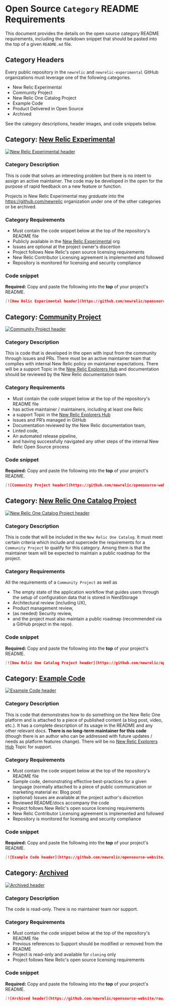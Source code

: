 # Open Source `Category` README Requirements

This document provides the details on the open source category README requirements, including the markdown snippet that should be pasted into the top of a given `README.md` file.

## Category Headers

Every public repository in the `newrelic` and `newrelic-experimental` GitHub organizations must leverage one of the following categories.

- New Relic Experimental
- Community Project
- New Relic One Catalog Project
- Example Code
- Product Delivered in Open Source
- Archived

See the category descriptions, header images, and code snippets below.

## Category: [New Relic Experimental](#category-new-relic-experimental)

[![New Relic Experimental header](https://github.com/newrelic/opensource-website/raw/master/src/images/categories/Experimental.png)](https://opensource.newrelic.com/oss-category/#new-relic-experimental)

### Category Description

This is code that solves an interesting problem but there is no intent to assign an active maintainer.  The code may be developed in the open for the purpose of rapid feedback on a new feature or function.

Projects in New Relic Experimental may *graduate* into the https://github.com/newrelic organization under one of the other categories or be archived.

### Category Requirements

- Must contain the code snippet below at the top of the repository's README file
- Publicly available in the [New Relic Experimental](https://github.com/newrelic-experimental) org
- Issues are optional at the project owner's discertion
- Project follows New Relic's open source licensing requirements
- New Relic Contributor Licensing agreement is implemented and followed
- Repository is monitored for licensing and security compliance


### Code snippet

**Required:** Copy and paste the following into the **top** of your project's README.

```markdown
[![New Relic Experimental header](https://github.com/newrelic/opensource-website/raw/master/src/images/categories/Experimental.png)](https://opensource.newrelic.com/oss-category/#new-relic-experimental)
```

## Category: [Community Project](#category-community-project)

[![Community Project header](https://github.com/newrelic/opensource-website/raw/master/src/images/categories/Community_Project.png)](https://opensource.newrelic.com/oss-category/#community-project)

### Category Description

This is code that is developed in the open with input from the community through issues and PRs. There must be an active maintainer team that complies with internal New Relic policy on maintainer expectations. There will be a support Topic in the [New Relic Explorers Hub](https://discuss.newrelic.com) and documentation should be reviewed by the New Relic documentation team.

### Category Requirements

- Must contain the code snippet below at the top of the repository's README file
- has active maintainer / maintainers, including at least one Relic
- a support Topic in the [New Relic Explorers Hub](https://discuss.newrelic.com)
- Issues and PR’s managed in GitHub
- Documentation reviewed by the New Relic documentation team,
- Linted code,
- An automated release pipeline,
- and having successfully navigated any other steps of the internal New Relic Open Source process


### Code snippet

**Required:** Copy and paste the following into the **top** of your project's README.

```markdown
[![Community Project header](https://github.com/newrelic/opensource-website/raw/master/src/images/categories/Community_Project.png)](https://opensource.newrelic.com/oss-category/#community-project)
```

## Category: [New Relic One Catalog Project](#category-new-relic-one-catalog-project)

[![New Relic One Catalog Project header](https://github.com/newrelic/opensource-website/raw/master/src/images/categories/New_Relic_One_Catalog_Project.png)](https://opensource.newrelic.com/oss-category/#new-relic-one-catalog-project)

### Category Description

This is code that will be included in the `New Relic One Catalog`.  It must meet certain criteria which include and supercede the requirements for a `Community Project` to qualify for this category. Among them is that the maintainer team will be expected to maintain a public roadmap for the project.

### Category Requirements

All the requirements of a `Community Project` as well as
- The empty state of the application workflow that guides users through the setup of configuration data that is stored in NerdStorage
- Architectural review (including UX),
- Product management review,
- (as needed) Security review,
- and the project must also maintain a public roadmap (recommended via a GitHub project in the repo).

### Code snippet

**Required:** Copy and paste the following into the **top** of your project's README.

```markdown
[![New Relic One Catalog Project header](https://github.com/newrelic/opensource-website/raw/master/src/images/categories/New_Relic_One_Catalog_Project.png)](https://opensource.newrelic.com/oss-category/#new-relic-one-catalog-project)
```

## Category: [Example Code](#category-example-code)

[![Example Code header](https://github.com/newrelic/opensource-website/raw/master/src/images/categories/Example_Code.png)](https://opensource.newrelic.com/oss-category/#example-code)

### Category Description

This is code that demonstrates how to do something on the New Relic One platform and is attached to a piece of published content (a blog post, video, etc.). It has a complete description of its usage in the README and any other relevant docs. **There is no long-term maintainer for this code** (though there is an author who can be addressed with future updates / needs as platform features change). There will be no [New Relic Explorers Hub](https://discuss.newrelic.com) Topic for support.

### Category Requirements

- Must contain the code snippet below at the top of the repository's README file
- Sample code, demonstrating effective best-practices for a given language (normally attached to a piece of public communication or marketing material ex: Blog post)
- (optional) Issues are available at the project author's discretion
- Reviewed README/docs accompany the code
- Project follows New Relic's open source licensing requirements
- New Relic Contributor Licensing agreement is implemented and followed
- Repository is monitored for licensing and security compliance


### Code snippet

**Required:** Copy and paste the following into the **top** of your project's README.

```markdown
[![Example Code header](https://github.com/newrelic/opensource-website/raw/master/src/images/categories/Example_Code.png)](https://opensource.newrelic.com/oss-category/#example-code)
```

## Category: [Archived](#category-archived)

[![Archived header](https://github.com/newrelic/opensource-website/raw/master/src/images/categories/Archived.png)](https://opensource.newrelic.com/oss-category/#archived)

### Category Description

The code is read-only. There is no maintainer team nor support.

### Category Requirements

- Must contain the code snippet below at the top of the repository's README file
- Previous references to Support should be modified or removed from the README
- Project is read-only and available for `cloning` only
- Project follows New Relic's open source licensing requirements

### Code snippet

**Required:** Copy and paste the following into the **top** of your project's README.

```markdown
[![Archived header](https://github.com/newrelic/opensource-website/raw/master/src/images/categories/Archived.png)](https://opensource.newrelic.com/oss-category/#archived)
```
